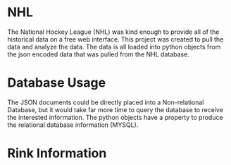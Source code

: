 # NHL

The National Hockey League (NHL) was kind enough to provide all of the historical data on a free web interface. This project was created
to pull the data and analyze the data. The data is all loaded into python objects from the json encoded data that was pulled from the
NHL database.


# Database Usage

The JSON documents could be directly placed into a Non-relational Database, but it would take far more time to query the database
to receive the interested information. The python objects have a property to produce the relational database information (MYSQL).


# Rink Information

